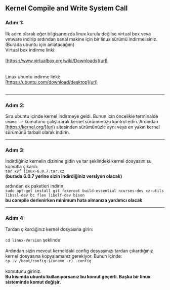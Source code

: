 ## Kernel Compile and Write System Call   

### Adım 1:
İlk adım olarak eğer bilgisarınızda linux kurulu değilse virtual box veya vmware indirip ardından sanal makine için bir linux sürümü indirmelisiniz.(Burada ubuntu için anlatacağım)  
Virtual box indirme linki:  
<br>
[https://www.virtualbox.org/wiki/Downloads](url)  
<br>  
Linux ubuntu indirme linki:  
[https://ubuntu.com/download/desktop](url)  
<br>
_______________
### Adım 2:  


Sıra ubuntu içinde kernel indirmeye geldi. Bunun için öncelikle terminalde ``` uname -r ```
komutunu çalıştırarak kernel sürümünüzü kontrol edin. Ardından [https://kernel.org/](url) sitesinden
sürümünüzle aynı veya en yakın kernel sürümünü tarball olarak indirin.

_______________
### Adım 3:  


İndirdiğiniz kernelin dizinine gidin ve tar şeklindeki kernel dosyasını şu komutla çıkarın:  
```tar xvf linux-6.0.7.tar.xz```   
**(burada 6.0.7 yerine sizin indirdiğiniz versiyon olacak)**  


ardından ek paketleri indirin:  
```sudo apt-get install git fakeroot build-essential ncurses-dev xz-utils libssl-dev bc flex libelf-dev bison ```  
**bu compile derlenirken minimum hata almanıza yardımcı olacak**

_______________
### Adım 4:  


Tardan çıkardığınız kernel dosyasına girin:    
<br>
``` cd linux-Version ``` şeklinde 
<br>
<br>
Ardından sizin mevcut kerneldaki config dosyasınızı tardan çıkardığınız kernel dosyasına kopyalamanız gerekiyor. Bunun içinde:
<br>
```cp -v /boot/config-$(uname -r) .config```  
<br>
komutunu giriniz.  
**Bu kısımda ubuntu kullanıyorsanız bu komut geçerli. Başka bir linux sisteminde komut değişir.**



